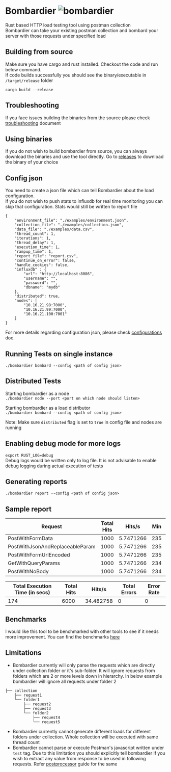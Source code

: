 # Bombardier ![bombardier](https://github.com/coding-yogi/bombardier/workflows/bombardier/badge.svg)
Rust based HTTP load testing tool using postman collection  
Bombardier can take your existing postman collection and bombard your server with those requests under specified load  
  
## Building from source
Make sure you have cargo and rust installed. Checkout the code and run below command.  
If code builds successfully you should see the binary/executable in `/target/release` folder
  
`cargo build --release`  

## Troubleshooting
If you face issues building the binaries from the source please check [troubleshooting](docs/troubleshooting.md) document

## Using binaries
If you do not wish to build bombardier from source, you can always download the binaries and use the tool directly. Go to [releases](https://github.com/coding-yogi/bombardier/releases) to download the binary of your choice
  
## Config json
You need to create a json file which can tell Bombardier about the load configuration.  
If you do not wish to push stats to influxdb for real time monitoring you can skip that configuration. Stats would still be written to report file

```
{
    "environment_file": "./examples/environment.json",
    "collection_file": "./examples/collection.json",
    "data_file": "./examples/data.csv",
    "thread_count": 1,
    "iterations": 1,
    "thread_delay": 1,
    "execution_time": 1,
    "rampup_time": 1,
    "report_file": "report.csv",
    "continue_on_error": false,
    "handle_cookies": false,
    "influxdb" : {
        "url": "http://localhost:8086",
        "username": "",
        "password": "",
        "dbname": "mydb"
    },
    "distributed": true,
    "nodes": [
        "10.16.21.98:7000",
        "10.16.21.99:7000",
        "10.16.21.100:7001"
    ]
}
```

For more details regarding configuration json, please check [configurations](docs/configuration.md) doc.  

## Running Tests on single instance
`./bombardier bombard --config <path of config json>`

## Distributed Tests
Starting bombardier as a node  
 `./bombardier node --port <port on which node should listen>`

Starting bombardier as a load distributor  
`./bombardier bombard --config <path of config json>` 

Note: Make sure `distributed` flag is set to `true` in config file and nodes are running

## Enabling debug mode for more logs
`export RUST_LOG=debug`  
Debug logs would be written only to log file. It is not advisable to enable debug logging during actual execution of tests  

## Generating reports
`./bombardier report --config <path of config json>`  
  
## Sample report
| Request                         | Total Hits | Hits/s    | Min | Avg | Max  | 90% | 95% | 99% | Errors | Error Rate |
|---------------------------------|------------|-----------|-----|-----|------|-----|-----|-----|--------|------------|
| PostWithFormData                | 1000       | 5.7471266 | 235 | 282 | 1312 | 300 | 304 | 398 | 0      | 0          |
| PostWithJsonAndReplaceableParam | 1000       | 5.7471266 | 235 | 280 | 1308 | 296 | 304 | 335 | 0      | 0          |
| PostWithFormUrlEncoded          | 1000       | 5.7471266 | 235 | 281 | 882  | 296 | 304 | 783 | 0      | 0          |
| GetWithQueryParams              | 1000       | 5.7471266 | 234 | 284 | 1307 | 296 | 303 | 808 | 0      | 0          |
| PostWithNoBody                  | 1000       | 5.7471266 | 234 | 279 | 2168 | 296 | 303 | 327 | 0      | 0          |
  
  
| Total Execution Time (in secs) | Total Hits | Hits/s    | Total Errors | Error Rate |
|--------------------------------|------------|-----------|--------------|------------|
| 174                            | 6000       | 34.482758 | 0            | 0          |
  

## Benchmarks
I would like this tool to be benchmarked with other tools to see if it needs more improvement. You can find the benchmarks [here](docs/benchmarks.md)


## Limitations
* Bombardier currently will only parse the requests which are directly under collection folder or it's sub-folder. It will ignore requests from folders which are 2 or more levels down in hierarchy.
  In below example bombardier will ignore all requests under folder 2

```
├── collection
    ├── request1
    └── folder1
        ├── request2
        ├── request3
        └── folder2
            ├── request4
            └── request5
```  
            
* Bombardier currently cannot generate different loads for different folders under collection. Whole collection will be executed with same thread count
* Bombardier cannot parse or execute Postman's javascript written under `test` tag. Due to this limitation you should explicitly tell bombardier if you wish to extract any value from response to be used in following requests. Refer [postprocessor](docs/postprocessor.md) guide for the same
